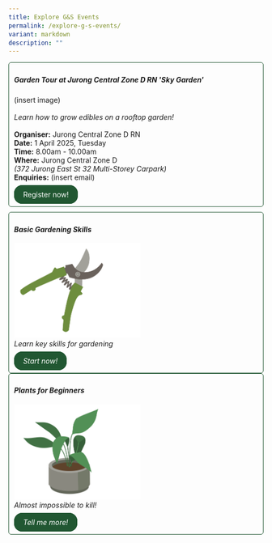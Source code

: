 ```yaml
---
title: Explore G&S Events
permalink: /explore-g-s-events/
variant: markdown
description: ""
---
```

<style>
	.wrapper {
		display: grid;
		grid-template-columns: repeat(auto-fit, minmax(250px, 1fr));
		grid-template-rows: auto-fit;
		column-gap: 10px;
		row-gap: 10px;
	}

	.box {
		border: solid 1px #215732 ;
		border-radius: 5px;
		padding: 5px 10px 15px 10px;
	}
		
		  .button-primary {
    background-color: #215732;
    border: 2px solid #215732;
    padding: 0.5rem 1rem;
  	border-radius: 1rem;
    color: white !important;
	  text-decoration: none !important;
  }
</style>

<div class="wrapper">
  <div class="box">
    <h5>Garden Tour at Jurong Central Zone D RN 'Sky Garden'</h5>
		(insert image) <br><br>
		<i>Learn how to grow edibles on a rooftop garden!</i><br><br>
		<b>Organiser:</b> Jurong Central Zone D RN <br>
		<b>Date:</b> 1 April 2025, Tuesday<br>
		<b>Time:</b> 8.00am - 10.00am <br>
		<b>Where:</b> Jurong Central Zone D <i><br>(372 Jurong East St 32 Multi-Storey Carpark)</i><br>
		<b>Enquiries:</b> (insert email)<br>
		<br>
			<a class="button-primary" href="/new-to-gardening/resource-suggester/">Register now!</a>
	</div><i>
	<div class="box">
		<h4>Basic Gardening Skills</h4>
			<img style="width:250px; display: inline" src="/images/Landing_page/Gardening101/secateurs.png"><br>
			Learn key skills for gardening<br><br>
			<a class="button-primary" href="/new-to-gardening/basic-gardening-skills/">Start now!</a>
	</div>
	<div class="box">
		<h4>Plants for Beginners</h4>
			<img style="width:250px; display: inline" src="/images/Landing_page/Gardening101/pottedplant.png"><br>
			Almost impossible to kill!<br><br>
			<a class="button-primary" href="/new-to-gardening/plants-for-beginners/">Tell me more!</a>
		</div>
</i></div>